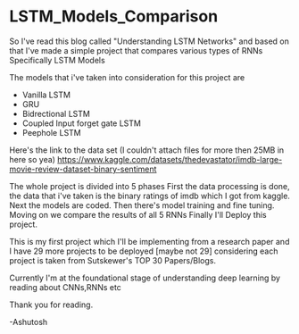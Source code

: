 # LSTM_Models_Comparison
So I've read this blog called "Understanding LSTM Networks" and based on that I've made a simple project that compares various types of RNNs Specifically LSTM Models 

The models that i've taken into consideration for this project are
- Vanilla LSTM
- GRU
- Bidrectional LSTM
- Coupled Input forget gate LSTM
- Peephole LSTM

Here's the link to the data set (I couldn't attach files for more then 25MB in here so yea)
https://www.kaggle.com/datasets/thedevastator/imdb-large-movie-review-dataset-binary-sentiment

The whole project is divided into 5 phases 
First the data processing is done, the data that i've taken is the binary ratings of imdb which I got from kaggle. 
Next the models are coded.
Then there's model training and fine tuning.
Moving on we compare the results of all 5 RNNs
Finally I'll Deploy this project.  

This is my first project which I'll be implementing from a research paper and I have 29 more projects to be deployed [maybe not 29]
considering each project is taken from Sutskewer's TOP 30 Papers/Blogs.

Currently I'm at the foundational stage of understanding deep learning by reading about CNNs,RNNs etc

Thank you for reading.

-Ashutosh

